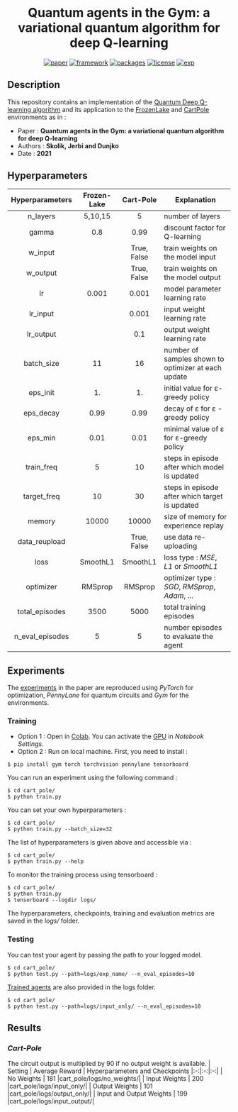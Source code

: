 <h1 align="center" style="margin-top: 0px;"> <b>Quantum agents in the Gym: a variational quantum algorithm for deep Q-learning</b></h1>
<div align="center" >

[![paper](https://img.shields.io/static/v1.svg?label=Paper&message=arXiv:2103.15084&color=b31b1b)](https://arxiv.org/abs/2103.15084v3)
[![framework](https://img.shields.io/static/v1.svg?label=Framework&message=PyTorch&color=ee4c2d)](https://pytorch.org)
[![packages](https://img.shields.io/static/v1.svg?label=Made%20with&message=PennyLane&color=649ea1)](https://pennylane.ai)
[![license](https://img.shields.io/static/v1.svg?label=License&message=GPL%20v3.0&color=green)](https://www.gnu.org/licenses/gpl-3.0.html)
[![exp](https://colab.research.google.com/assets/colab-badge.svg)](https://colab.research.google.com/github/qdevpsi3/qrl-dqn-gym/blob/main/cart_pole/colab_notebook.ipynb)
</div>

## **Description**
This repository contains an implementation of the <ins>Quantum Deep Q-learning algorithm</ins> and its application to the  <ins>FrozenLake</ins> and <ins>CartPole</ins> environments as in :

- Paper : **Quantum agents in the Gym: a variational quantum algorithm for deep Q-learning**
- Authors : **Skolik, Jerbi and Dunjko**
- Date : **2021**

## **Hyperparameters**
| Hyperparameters | Frozen-Lake | Cart-Pole | Explanation |
|:-:|:-:|:-:|-|
| n_layers | 5,10,15 | 5 | number of layers |
| gamma | 0.8 | 0.99 | discount factor for Q-learning |
| w_input |  | True, False | train weights on the model input |
| w_output |  | True, False | train weights on the model output |
| lr | 0.001 | 0.001 | model parameter learning rate |
| lr_input |  | 0.001 | input weight learning rate |
| lr_output |  | 0.1 | output weight learning rate |
| batch_size | 11 | 16 | number of samples shown to optimizer at each update |
| eps_init | 1. | 1. | initial value for ε-greedy policy |
| eps_decay | 0.99 | 0.99 | decay of ε for ε -greedy policy |
| eps_min | 0.01 | 0.01 | minimal value of ε for ε-greedy policy |
| train_freq | 5 | 10 | steps in episode after which model is updated |
| target_freq | 10 | 30 | steps in episode after which target is updated |
| memory | 10000 | 10000 | size of memory for experience replay |
| data_reupload |  | True, False | use data re-uploading |
| loss | SmoothL1 | SmoothL1 | loss type : *MSE*, *L1* or *SmoothL1*  |
| optimizer | RMSprop | RMSprop | optimizer type : *SGD*, *RMSprop*, *Adam*, ...  |
| total_episodes | 3500 | 5000 | total training episodes |
| n_eval_episodes | 5 | 5 | number episodes to evaluate the agent |


## **Experiments**
The <ins>experiments</ins> in the paper are reproduced using *PyTorch* for optimization, *PennyLane* for quantum circuits and *Gym* for the environments. 
### **Training**
- Option 1 : Open in [Colab](https://colab.research.google.com/github/qdevpsi3/qrl-dqn-gym/blob/main/cart_pole/colab_notebook.ipynb). You can activate the <ins>GPU</ins> in *Notebook Settings*.
- Option 2 : Run on local machine. First, you need to install :
```
$ pip install gym torch torchvision pennylane tensorboard
```
You can run an experiment using the following command :
```
$ cd cart_pole/
$ python train.py 
```
You can set your own hyperparameters : 
```
$ cd cart_pole/
$ python train.py --batch_size=32
```
The list of hyperparameters is given above and accessible via : 
```
$ cd cart_pole/
$ python train.py --help
```
To monitor the training process using tensorboard : 
```
$ cd cart_pole/
$ python train.py
$ tensorboard --logdir logs/
```
The hyperparameters, checkpoints, training and evaluation metrics are saved in the *logs/* folder.
### **Testing**
You can test your agent by passing the path to your logged model. 
```
$ cd cart_pole/
$ python test.py --path=logs/exp_name/ --n_eval_episodes=10
```
<ins>Trained agents</ins> are also provided in the logs folder. 
```
$ cd cart_pole/
$ python test.py --path=logs/input_only/ --n_eval_episodes=10
```
## **Results**
### ***Cart-Pole*** 
The circuit output is multiplied by 90 if no output weight is available.
| Setting | Average Reward | Hyperparameters and Checkpoints
|:-:|:-:|:-:|
| No Weights | 181  |cart_pole/logs/no_weights/|
| Input Weights | 200  |cart_pole/logs/input_only/|
| Output Weights | 101 |cart_pole/logs/output_only/|
| Input and Output Weights | 199 |cart_pole/logs/input_output/|